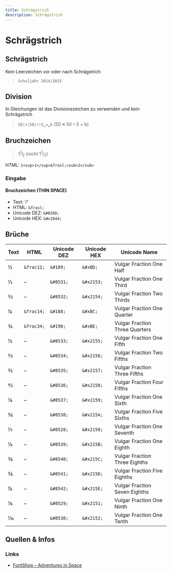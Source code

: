 ```yaml
---
title: Schrägstrich
description: Schrägstrich
---
```


# Schrägstrich
## Schrägstrich
Kein Leerzeichen vor oder nach Schrägstrich
> `Schuljahr 2014/2015`

## Division
In Gleichungen ist das Divisionszeichen zu verwenden und kein Schrägstrich
> `50¦✕¦50¦÷¦5␣=␣b` (50 ✕ 50 ÷ 5 = b)

## Bruchzeichen
> 1<sup>1</sup>&frasl;<sub>2</sub> (nicht 1<sup>1</sup>/<sub>2</sub>)

HTML: `1<sup>1</sup>&frasl;<sub>2</sub>`

<div class="box">

### Eingabe
#### Bruchzeichen (THIN SPACE)
* Text: '&frasl;'
* HTML: `&frasl;`
* Unicode DEZ: `&#8260;`
* Unicode HEX: `&#x2044;`

</div>

## Brüche

| Text | HTML     | Unicode DEZ | Unicode HEX | Unicode Name                   |
|------|----------|-------------|-------------|--------------------------------|
| ½    | `&frac12;` | `&‌#189;`     | `&‌#xBD;`     | Vulgar Fraction One Half       |
| ⅓    | –        | `&‌#8531;`    | `&‌#x2153;`   | Vulgar Fraction One Third      |
| ⅔    | –        | `&‌#8532;`    | `&‌#x2154;`   | Vulgar Fraction Two Thirds     |
| ¼    | `&frac14;` | `&‌#188;`     | `&‌#xBC;`     | Vulgar Fraction One Quarter    |
| ¾    | `&frac34;` | `&‌#190;`     | `&‌#xBE;`     | Vulgar Fraction Three Quarters |
| ⅕    | –        | `&‌#8533;`    | `&‌#x2155;`   | Vulgar Fraction One Fifth      |
| ⅖    | –        | `&‌#8534;`    | `&‌#x2156;`   | Vulgar Fraction Two Fifths     |
| ⅗    | –        | `&‌#8535;`    | `&‌#x2157;`   | Vulgar Fraction Three Fifths   |
| ⅘    | –        | `&‌#8536;`    | `&‌#x2158;`   | Vulgar Fraction Four Fifths    |
| ⅙    | –        | `&‌#8537;`    | `&‌#x2159;`   | Vulgar Fraction One Sixth      |
| ⅚    | –        | `&‌#8538;`    | `&‌#x215A;`   | Vulgar Fraction Five Sixths    |
| ⅐    | –        | `&‌#8528;`    | `&‌#x2150;`   | Vulgar Fraction One Seventh    |
| ⅛    | –        | `&‌#8539;`    | `&‌#x215B;`   | Vulgar Fraction One Eighth     |
| ⅜    | –        | `&‌#8540;`    | `&‌#x215C;`   | Vulgar Fraction Three Eighths  |
| ⅝    | –        | `&‌#8541;`    | `&‌#x215D;`   | Vulgar Fraction Five Eighths   |
| ⅞    | –        | `&‌#8542;`    | `&‌#x215E;`   | Vulgar Fraction Seven Eighths  |
| ⅑    | –        | `&‌#8529;`    | `&‌#x2151;`   | Vulgar Fraction One Ninth      |
| ⅒    | –        | `&‌#8530;`    | `&‌#x2152;`   | Vulgar Fraction One Tenth      |






## Quellen & Infos

<div class="box">

### Links
* [FontShop – Adventures in Space](https://www.fontshop.com/content/adventures-in-space_spaces)

</div>
